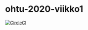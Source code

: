 # ohtu-2020-viikko1

[![CircleCI](https://circleci.com/gh/isopoju/ohtu-2020-viikko1.svg?style=svg)](https://circleci.com/gh/isopoju/ohtu-2020-viikko1)
